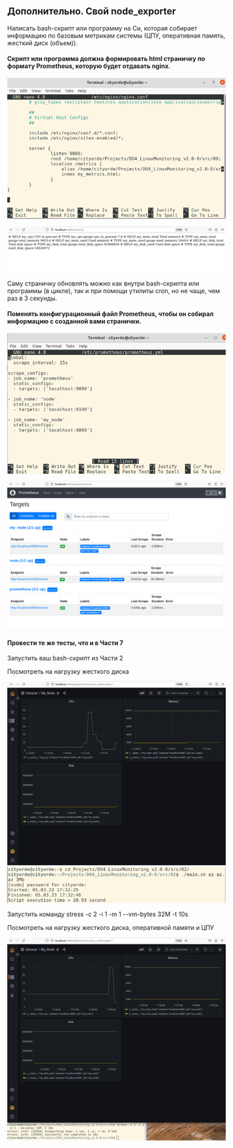 ## Дополнительно. Свой node_exporter

Написать bash-скрипт или программу на Си, которая собирает информацию по базовым метрикам системы (ЦПУ, оперативная память, жесткий диск (объем)).

#### Скрипт или программа должна формировать html страничку по формату Prometheus, которую будет отдавать nginx.

![Conf](Screenshots/Conf.png)

![My_Metrics](Screenshots/My_Metrics.png)

Саму страничку обновлять можно как внутри bash-скрипта или программы (в цикле), так и при помощи утилиты cron, но не чаще, чем раз в 3 секунды.

#### Поменять конфигурационный файл Prometheus, чтобы он собирал информацию с созданной вами странички.

![Yml](Screenshots/Yml.png)

![Prometheus](Screenshots/Prometheus.png)

#### Провести те же тесты, что и в Части 7

Запустить ваш bash-скрипт из Части 2

Посмотреть на нагрузку жесткого диска

![My_Node_Shell](Screenshots/My_Node_Shell.png)
![My_Node_Term_Shell](Screenshots/My_Node_Term_Shell.png)

Запустить команду stress -c 2 -i 1 -m 1 --vm-bytes 32M -t 10s

Посмотреть на нагрузку жесткого диска, оперативной памяти и ЦПУ

![My_Node_Stress](Screenshots/My_Node_Stress.png)
